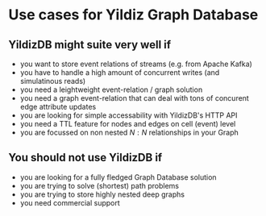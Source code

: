 # Use cases for Yildiz Graph Database

## YildizDB might suite very well if

* you want to store event relations of streams (e.g. from Apache Kafka)
* you have to handle a high amount of concurrent writes (and simulatinous reads)
* you need a leightweight event-relation / graph solution
* you need a graph event-relation that can deal with tons of concurent edge attribute updates
* you are looking for simple accessability with YildizDB's HTTP API
* you need a TTL feature for nodes and edges on cell (event) level
* you are focussed on non nested $N:N$ relationships in your Graph

## You should not use YildizDB if

* you are looking for a fully fledged Graph Database solution
* you are trying to solve (shortest) path problems
* you are trying to store highly nested deep graphs
* you need commercial support